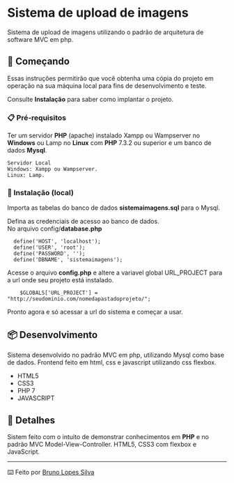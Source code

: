 # Sistema de upload de imagens
Sistema de upload de imagens utilizando o padrão de arquitetura de software MVC em php.

## 🚀 Começando

Essas instruções permitirão que você obtenha uma cópia do projeto em operação na sua máquina local para fins de desenvolvimento e teste.

Consulte **Instalação** para saber como implantar o projeto.

### 📋 Pré-requisitos

Ter um servidor **PHP** (apache) instalado Xampp ou Wampserver no **Windows** ou Lamp no **Linux** com **PHP** 7.3.2 ou superior e um banco de dados **Mysql**.

```
Servidor Local 
Windows: Xampp ou Wampserver.
Linux: Lamp.
```

### 🔧 Instalação (local)

Importa as tabelas do banco de dados **sistemaimagens.sql** para o Mysql.

Defina as credenciais de acesso ao banco de dados.
<br>
No arquivo config/**database.php**

```
  define('HOST', 'localhost');
  define('USER', 'root');
  define('PASSWORD', '');
  define('DBNAME', 'sistemaimagens');
```

Acesse o arquivo **config.php** e altere a variavel global URL_PROJECT para a url onde seu projeto está instalado.

```
    $GLOBALS['URL_PROJECT'] = "http://seudominio.com/nomedapastadoprojeto/";
```

Pronto agora e só acessar a url do sistema e começar a usar.

## 📦 Desenvolvimento

Sistema desenvolvido no padrão MVC em php, utilizando Mysql como base de dados.
Frontend feito em html, css e javascript utilizando css flexbox.

- HTML5
- CSS3
- PHP 7
- JAVASCRIPT

## 🎁 Detalhes

Sistem feito com o intuito de demonstrar conhecimentos em **PHP** e no padrão MVC Model-View-Controller.
HTML5, CSS3 com flexbox e JavaScript.

---

⌨️ Feito por [Bruno Lopes Silva](https://github.com/brunosilvabrn) 
